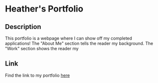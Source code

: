 # Heather's Portfolio

## Description
This portfolio is a webpage where I can show off my completed applications! The "About Me" section tells the reader my background. The "Work" section shows the reader my 

## Link
Find the link to my portfolio [here]([GitHub](http://github.com))
